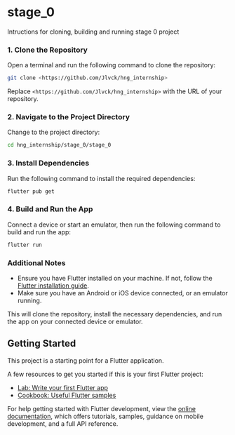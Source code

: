 # stage_0


Intructions for cloning, building and running stage 0 project

### 1. Clone the Repository
Open a terminal and run the following command to clone the repository:
```sh
git clone <https://github.com/Jlvck/hng_internship>
```
Replace `<https://github.com/Jlvck/hng_internship>` with the URL of your repository.

### 2. Navigate to the Project Directory
Change to the project directory:
```sh
cd hng_internship/stage_0/stage_0
```

### 3. Install Dependencies
Run the following command to install the required dependencies:
```sh
flutter pub get
```

### 4. Build and Run the App
Connect a device or start an emulator, then run the following command to build and run the app:
```sh
flutter run
```

### Additional Notes
- Ensure you have Flutter installed on your machine. If not, follow the [Flutter installation guide](https://flutter.dev/docs/get-started/install).
- Make sure you have an Android or iOS device connected, or an emulator running.

This will clone the repository, install the necessary dependencies, and run the app on your connected device or emulator.





## Getting Started

This project is a starting point for a Flutter application.

A few resources to get you started if this is your first Flutter project:

- [Lab: Write your first Flutter app](https://docs.flutter.dev/get-started/codelab)
- [Cookbook: Useful Flutter samples](https://docs.flutter.dev/cookbook)

For help getting started with Flutter development, view the
[online documentation](https://docs.flutter.dev/), which offers tutorials,
samples, guidance on mobile development, and a full API reference.

